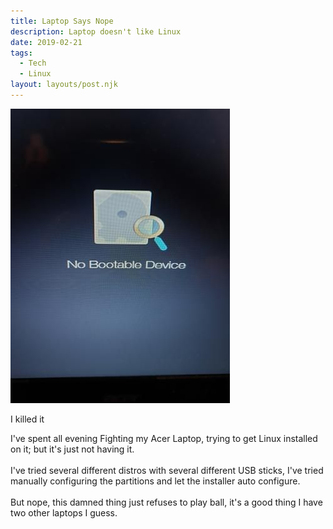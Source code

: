 ```yaml
---
title: Laptop Says Nope
description: Laptop doesn't like Linux
date: 2019-02-21
tags:
  - Tech
  - Linux
layout: layouts/post.njk
---
```


<div class="center">
<img src="/img/nope.jpg">
</div>
<p class="center"> I killed it</p>

<p>I've spent all evening Fighting my Acer Laptop, trying to get Linux installed on it; but it's just not having it.<br> <br>
I've tried several different distros with several different USB sticks, I've tried manually configuring the partitions and let the installer auto configure.<br> <br>
But nope, this damned thing just refuses to play ball, it's a good thing I have two other laptops I guess. </p>